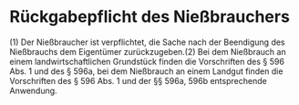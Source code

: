 # Rückgabepflicht des Nießbrauchers

(1) Der Nießbraucher ist verpflichtet, die Sache nach der Beendigung des Nießbrauchs dem Eigentümer zurückzugeben.(2) Bei dem Nießbrauch an einem landwirtschaftlichen Grundstück finden die Vorschriften des § 596 Abs. 1 und des § 596a, bei dem Nießbrauch an einem Landgut finden die Vorschriften des § 596 Abs. 1 und der §§ 596a, 596b entsprechende Anwendung. 

